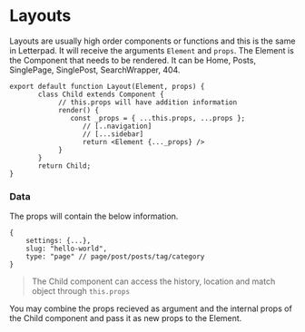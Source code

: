 # Layouts

Layouts are usually high order components or functions and this is the same in Letterpad. It will receive the arguments `Element` and `props`. The Element is the Component that needs to be rendered. It can be Home, Posts, SinglePage, SinglePost, SearchWrapper, 404.

```text
export default function Layout(Element, props) {
       class Child extends Component {
            // this.props will have addition information
            render() {
               const _props = { ...this.props, ...props };
                  // [..navigation]
                  // [...sidebar]
                  return <Element {..._props} />
            }
       } 
       return Child;
}
```

### Data

The props will contain the below information.

```text
{
    settings: {...},
    slug: "hello-world",
    type: "page" // page/post/posts/tag/category
}
```

> The Child component can access the history, location and match object through `this.props`

You may combine the props recieved as argument and the internal props of the Child component and pass it as new props to the Element.

